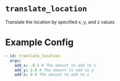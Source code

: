 # `translate_location`

Translate the location by specified x, y, and z values

# Example Config
```yaml
- id: translate_location
  args:
    add_x: -0.1 # The amount to add to x
    add_y: 2.0 # The amount to add to y
    add-z: 0 # The amount to add to z
```
